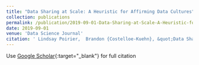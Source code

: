 ```yaml
---
title: "Data Sharing at Scale: A Heuristic for Affirming Data Cultures"
collection: publications
permalink: /publication/2019-09-01-Data-Sharing-at-Scale-A-Heuristic-for-Affirming-Data-Cultures
date: 2019-09-01
venue: 'Data Science Journal'
citation: ' Lindsay Poirier,  Brandon {Costelloe-Kuehn}, &quot;Data Sharing at Scale: A Heuristic for Affirming Data Cultures.&quot; Data Science Journal, 2019.'
---
```

Use [Google Scholar](https://scholar.google.com/scholar?q=Data+Sharing+at+Scale:+A+Heuristic+for+Affirming+Data+Cultures){:target="_blank"} for full citation